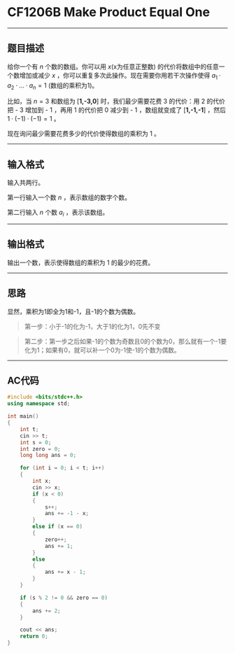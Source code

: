 # CF1206B Make Product Equal One

*********
## 题目描述

给你一个有 $n$ 个数的数组。你可以用 $x$(x为任意正整数) 的代价将数组中的任意一个数增加或减少 $x$ ，你可以重复多次此操作。现在需要你用若干次操作使得 $a_1·a_2·...·a_n = 1$ (数组的乘积为1)。

比如，当 $n=3$ 和数组为 [**1,-3,0**] 时，我们最少需要花费 $3$ 的代价：用 $2$ 的代价把 - $3$ 增加到 - $1$ ，再用 $1$ 的代价把 $0$ 减少到 - $1$ ，数组就变成了 [**1,-1,-1**] ，然后 $1·(-1)·(-1)=1$ 。

现在询问最少需要花费多少的代价使得数组的乘积为 $1$ 。

*********
## 输入格式

输入共两行。

第一行输入一个数 $n$ ，表示数组的数字个数。

第二行输入 $n$ 个数 $a_i$ ，表示该数组。

*********
## 输出格式

输出一个数，表示使得数组的乘积为 $1$ 的最少的花费。

*********
## 思路
显然，乘积为1即全为1和-1，且-1的个数为偶数。

> 第一步：小于-1的化为-1，大于1的化为1，0先不变

> 第二步：第一步之后如果-1的个数为奇数且0的个数为0，那么就有一个-1要化为1；如果有0，就可以补一个0为-1使-1的个数为偶数。

**********
## AC代码
```cpp
#include <bits/stdc++.h>
using namespace std;

int main()
{
    int t;
    cin >> t;
    int s = 0;
    int zero = 0;
    long long ans = 0;

    for (int i = 0; i < t; i++)
    {
        int x;
        cin >> x;
        if (x < 0)
        {
            s++;
            ans += -1 - x;
        }
        else if (x == 0)
        {
            zero++;
            ans += 1;
        }
        else
        {
            ans += x - 1;
        }
    }

    if (s % 2 != 0 && zero == 0)
    {
        ans += 2;
    }

    cout << ans;
    return 0;
}
```
